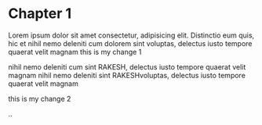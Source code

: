 # Chapter 1

Lorem ipsum dolor sit amet consectetur, adipisicing elit. Distinctio eum quis, hic et 
nihil nemo deleniti cum dolorem sint voluptas, delectus iusto tempore quaerat velit magnam 
this is my change 1

nihil nemo deleniti cum sint RAKESH, delectus iusto tempore quaerat velit magnam nihil nemo deleniti  sint RAKESHvoluptas, delectus iusto tempore quaerat velit magnam 

this is my change 2

..